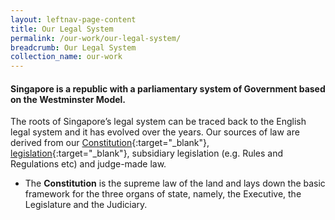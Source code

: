 ```yaml
---
layout: leftnav-page-content
title: Our Legal System
permalink: /our-work/our-legal-system/
breadcrumb: Our Legal System
collection_name: our-work
---
```


#### **Singapore is a republic with a parliamentary system of Government based on the Westminster Model.**

The roots of Singapore’s legal system can be traced back to the English legal system and it has evolved over the years. Our sources of law are derived from our [Constitution](https://sso.agc.gov.sg/Act/CONS1963){:target="_blank"}, [legislation](https://sso.agc.gov.sg/){:target="_blank"}, subsidiary legislation (e.g. Rules and Regulations etc) and judge-made law. 

* The **Constitution** is the supreme law of the land and lays down the basic framework for the three organs of state, namely, the Executive, the Legislature and the Judiciary. 
